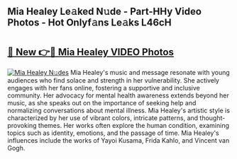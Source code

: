 ## Mia Healey Le𝚊ked N𝚞de - Part-HHy Video Photos - Hot Onlyf𝚊ns Le𝚊ks L46cH

# <h2><a href="http://ab51627.deff.icu/?id=Mia+Healey">🔗 New 👉🔴 Mia Healey VIDEO Photos</a></h2>

[![Mia Healey N𝚞des](https://i.imgur.com/rIISA9y.gif)](http://ab51627.deff.icu/?id=Mia+Healey)
Mia Healey's music and message resonate with young audiences who find solace and strength in her vulnerability. She actively engages with her fans online, fostering a supportive and inclusive community. Her advocacy for mental health awareness extends beyond her music, as she speaks out on the importance of seeking help and normalizing conversations about mental illness. Mia Healey's artistic style is characterized by her use of vibrant colors, intricate patterns, and thought-provoking themes. Her works often explore the human condition, examining topics such as identity, emotions, and the passage of time. Mia Healey's influences include the works of Yayoi Kusama, Frida Kahlo, and Vincent van Gogh.
